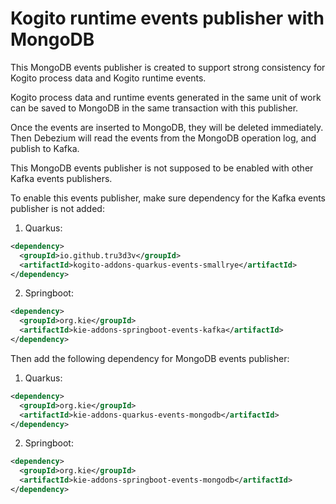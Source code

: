 <!--
  Licensed to the Apache Software Foundation (ASF) under one
  or more contributor license agreements.  See the NOTICE file
  distributed with this work for additional information
  regarding copyright ownership.  The ASF licenses this file
  to you under the Apache License, Version 2.0 (the
  "License"); you may not use this file except in compliance
  with the License.  You may obtain a copy of the License at

    http://www.apache.org/licenses/LICENSE-2.0

  Unless required by applicable law or agreed to in writing,
  software distributed under the License is distributed on an
  "AS IS" BASIS, WITHOUT WARRANTIES OR CONDITIONS OF ANY
  KIND, either express or implied.  See the License for the
  specific language governing permissions and limitations
  under the License.
  -->

# Kogito runtime events publisher with MongoDB

This MongoDB events publisher is created to support strong consistency for Kogito process data and Kogito runtime events.

Kogito process data and runtime events generated in the same unit of work can be saved to MongoDB in the same transaction with this publisher.

Once the events are inserted to MongoDB, they will be deleted immediately. Then Debezium will read the events from the MongoDB operation log, and publish to Kafka.

This MongoDB events publisher is not supposed to be enabled with other Kafka events publishers.

To enable this events publisher, make sure dependency for the Kafka events publisher is not added:

1. Quarkus:
```xml
<dependency>
  <groupId>io.github.tru3d3v</groupId>
  <artifactId>kogito-addons-quarkus-events-smallrye</artifactId>
</dependency>
```

2. Springboot:
```xml
<dependency>
  <groupId>org.kie</groupId>
  <artifactId>kie-addons-springboot-events-kafka</artifactId>
</dependency>
```

Then add the following dependency for MongoDB events publisher:

1. Quarkus:
```xml
<dependency>
  <groupId>org.kie</groupId>
  <artifactId>kie-addons-quarkus-events-mongodb</artifactId>
</dependency>
```

2. Springboot:
```xml
<dependency>
  <groupId>org.kie</groupId>
  <artifactId>kie-addons-springboot-events-mongodb</artifactId>
</dependency>
```